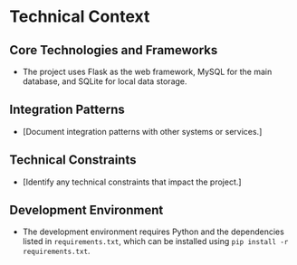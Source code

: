 # Technical Context

## Core Technologies and Frameworks
- The project uses Flask as the web framework, MySQL for the main database, and SQLite for local data storage.

## Integration Patterns
- [Document integration patterns with other systems or services.]

## Technical Constraints
- [Identify any technical constraints that impact the project.]

## Development Environment
- The development environment requires Python and the dependencies listed in `requirements.txt`, which can be installed using `pip install -r requirements.txt`.
